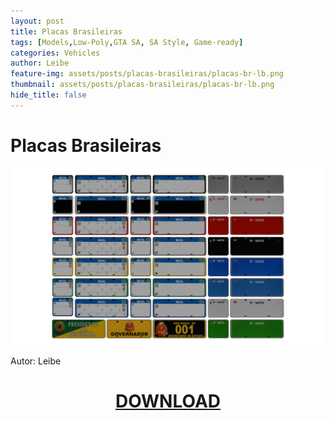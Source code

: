 ```yaml
---
layout: post
title: Placas Brasileiras
tags: [Models,Low-Poly,GTA SA, SA Style, Game-ready]
categories: Vehicles
author: Leibe
feature-img: assets/posts/placas-brasileiras/placas-br-lb.png
thumbnail: assets/posts/placas-brasileiras/placas-br-lb.png
hide_title: false
---
```


# Placas Brasileiras

![Placas Brasileiras](/assets/posts/placas-brasileiras/placas-br-lb.png)

Autor: Leibe

<h1 style="text-align: center; color: white;">
    <a href="/assets/posts/placas-brasileiras/Placas-Brasileiras.zip" download>DOWNLOAD</a>
<h1>
